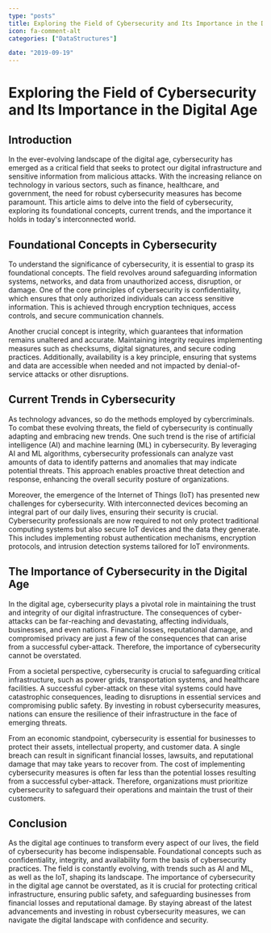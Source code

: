 ```yaml
---
type: "posts"
title: Exploring the Field of Cybersecurity and Its Importance in the Digital Age
icon: fa-comment-alt
categories: ["DataStructures"]

date: "2019-09-19"
---
```




# Exploring the Field of Cybersecurity and Its Importance in the Digital Age

## Introduction

In the ever-evolving landscape of the digital age, cybersecurity has emerged as a critical field that seeks to protect our digital infrastructure and sensitive information from malicious attacks. With the increasing reliance on technology in various sectors, such as finance, healthcare, and government, the need for robust cybersecurity measures has become paramount. This article aims to delve into the field of cybersecurity, exploring its foundational concepts, current trends, and the importance it holds in today's interconnected world.

## Foundational Concepts in Cybersecurity

To understand the significance of cybersecurity, it is essential to grasp its foundational concepts. The field revolves around safeguarding information systems, networks, and data from unauthorized access, disruption, or damage. One of the core principles of cybersecurity is confidentiality, which ensures that only authorized individuals can access sensitive information. This is achieved through encryption techniques, access controls, and secure communication channels.

Another crucial concept is integrity, which guarantees that information remains unaltered and accurate. Maintaining integrity requires implementing measures such as checksums, digital signatures, and secure coding practices. Additionally, availability is a key principle, ensuring that systems and data are accessible when needed and not impacted by denial-of-service attacks or other disruptions.

## Current Trends in Cybersecurity

As technology advances, so do the methods employed by cybercriminals. To combat these evolving threats, the field of cybersecurity is continually adapting and embracing new trends. One such trend is the rise of artificial intelligence (AI) and machine learning (ML) in cybersecurity. By leveraging AI and ML algorithms, cybersecurity professionals can analyze vast amounts of data to identify patterns and anomalies that may indicate potential threats. This approach enables proactive threat detection and response, enhancing the overall security posture of organizations.

Moreover, the emergence of the Internet of Things (IoT) has presented new challenges for cybersecurity. With interconnected devices becoming an integral part of our daily lives, ensuring their security is crucial. Cybersecurity professionals are now required to not only protect traditional computing systems but also secure IoT devices and the data they generate. This includes implementing robust authentication mechanisms, encryption protocols, and intrusion detection systems tailored for IoT environments.

## The Importance of Cybersecurity in the Digital Age

In the digital age, cybersecurity plays a pivotal role in maintaining the trust and integrity of our digital infrastructure. The consequences of cyber-attacks can be far-reaching and devastating, affecting individuals, businesses, and even nations. Financial losses, reputational damage, and compromised privacy are just a few of the consequences that can arise from a successful cyber-attack. Therefore, the importance of cybersecurity cannot be overstated.

From a societal perspective, cybersecurity is crucial to safeguarding critical infrastructure, such as power grids, transportation systems, and healthcare facilities. A successful cyber-attack on these vital systems could have catastrophic consequences, leading to disruptions in essential services and compromising public safety. By investing in robust cybersecurity measures, nations can ensure the resilience of their infrastructure in the face of emerging threats.

From an economic standpoint, cybersecurity is essential for businesses to protect their assets, intellectual property, and customer data. A single breach can result in significant financial losses, lawsuits, and reputational damage that may take years to recover from. The cost of implementing cybersecurity measures is often far less than the potential losses resulting from a successful cyber-attack. Therefore, organizations must prioritize cybersecurity to safeguard their operations and maintain the trust of their customers.

## Conclusion

As the digital age continues to transform every aspect of our lives, the field of cybersecurity has become indispensable. Foundational concepts such as confidentiality, integrity, and availability form the basis of cybersecurity practices. The field is constantly evolving, with trends such as AI and ML, as well as the IoT, shaping its landscape. The importance of cybersecurity in the digital age cannot be overstated, as it is crucial for protecting critical infrastructure, ensuring public safety, and safeguarding businesses from financial losses and reputational damage. By staying abreast of the latest advancements and investing in robust cybersecurity measures, we can navigate the digital landscape with confidence and security.